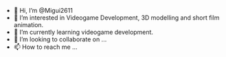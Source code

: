 - 👋 Hi, I’m @Migui2611
- 👀 I’m interested in Videogame Development, 3D modelling and short film animation.
- 🌱 I’m currently learning videogame development.
- 💞️ I’m looking to collaborate on ...
- 📫 How to reach me ...

<!---
Migui2611/Migui2611 is a ✨ special ✨ repository because its `README.md` (this file) appears on your GitHub profile.
You can click the Preview link to take a look at your changes.
--->
